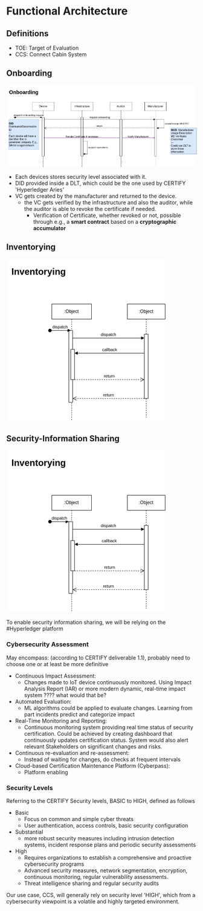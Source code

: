 # Functional Architecture

## Definitions

- TOE: Target of Evaluation
- CCS: Connect Cabin System

## Onboarding

![Sequence Diagram](./.assets/onboarding-sequence-diagram.png)

- Each devices stores security level associated with it.
- DID provided inside a DLT, which could be the one used by CERTIFY 'Hyperledger Aries'
- VC gets created by the manufacturer and returned to the device.
  - the VC gets verified by the infrastructure and also the auditor, while the auditor is able to
    revoke the certificate if needed.
    - Verification of Certificate, whether revoked or not, possible through e.g., a **smart
      contract** based on a **cryptographic accumulator**

## Inventorying

![Inventorying Sequence Diagram](./.assets/inventorying-sequence-diagram.png)

## Security-Information Sharing

![Security-Information Sharing](./.assets/security-information-sharing-sequence-diagram.png)

To enable security information sharing, we will be relying on the #Hyperledger platform

### Cybersecurity Assessment

May encompass: (according to CERTIFY deliverable 1.1), probably need to choose one or at least be
more definitive

- Continuous Impact Assessment:
  - Changes made to IoT device continuously monitored. Using Impact Analysis Report (IAR) or more
    modern dynamic, real-time impact system ???? what would that be?
- Automated Evaluation:
  - ML algorithms could be applied to evaluate changes. Learning from part incidents predict and
    categorize impact
- Real-Time Monitoring and Reporting:
  - Continuous monitoring system providing real time status of security certification. Could be
    achieved by creating dashboard that continuously updates certification status. System would also
    alert relevant Stakeholders on significant changes and risks.
- Continuous re-evaluation and re-assessment:
  - Instead of waiting for changes, do checks at frequent intervals
- Cloud-based Certification Maintenance Platform (Cyberpass):
  - Platform enabling

### Security Levels

Referring to the CERTIFY Security levels, BASIC to HIGH, defined as follows

- Basic
  - Focus on common and simple cyber threats
  - User authentication, access controls, basic security configuration
- Substantial
  - more robust security measures including intrusion detection systems, incident response plans and
    periodic security assessments
- High
  - Requires organizations to establish a comprehensive and proactive cybersecurity programs
  - Advanced security measures, network segmentation, encryption, continuous monitoring, regular
    vulnerability assessments.
  - Threat intelligence sharing and regular security audits

Our use case, CCS, will generally rely on security level 'HIGH', which from a cybersecurity
viewpoint is a volatile and highly targeted environment.
